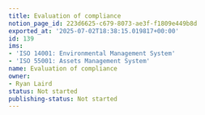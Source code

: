 ```yaml
---
title: Evaluation of compliance
notion_page_id: 223d6625-c679-8073-ae3f-f1809e449b8d
exported_at: '2025-07-02T18:38:15.019817+00:00'
id: 139
ims:
- 'ISO 14001: Environmental Management System'
- 'ISO 55001: Assets Management System'
name: Evaluation of compliance
owner:
- Ryan Laird
status: Not started
publishing-status: Not started
---
```


